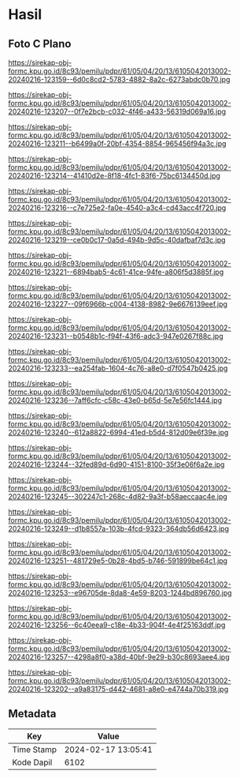 # Hasil

## Foto C Plano

https://sirekap-obj-formc.kpu.go.id/8c93/pemilu/pdpr/61/05/04/20/13/6105042013002-20240216-123159--6d0c8cd2-5783-4882-8a2c-6273abdc0b70.jpg

https://sirekap-obj-formc.kpu.go.id/8c93/pemilu/pdpr/61/05/04/20/13/6105042013002-20240216-123207--0f7e2bcb-c032-4f46-a433-56319d069a16.jpg

https://sirekap-obj-formc.kpu.go.id/8c93/pemilu/pdpr/61/05/04/20/13/6105042013002-20240216-123211--b6499a0f-20bf-4354-8854-965456f94a3c.jpg

https://sirekap-obj-formc.kpu.go.id/8c93/pemilu/pdpr/61/05/04/20/13/6105042013002-20240216-123214--41410d2e-8f18-4fc1-83f6-75bc6134450d.jpg

https://sirekap-obj-formc.kpu.go.id/8c93/pemilu/pdpr/61/05/04/20/13/6105042013002-20240216-123216--c7e725e2-fa0e-4540-a3c4-cd43acc4f720.jpg

https://sirekap-obj-formc.kpu.go.id/8c93/pemilu/pdpr/61/05/04/20/13/6105042013002-20240216-123219--ce0b0c17-0a5d-494b-9d5c-40dafbaf7d3c.jpg

https://sirekap-obj-formc.kpu.go.id/8c93/pemilu/pdpr/61/05/04/20/13/6105042013002-20240216-123221--6894bab5-4c61-41ce-94fe-a806f5d3885f.jpg

https://sirekap-obj-formc.kpu.go.id/8c93/pemilu/pdpr/61/05/04/20/13/6105042013002-20240216-123227--09f6966b-c004-4138-8982-9e6676139eef.jpg

https://sirekap-obj-formc.kpu.go.id/8c93/pemilu/pdpr/61/05/04/20/13/6105042013002-20240216-123231--b0548b1c-f94f-43f6-adc3-947e0267f88c.jpg

https://sirekap-obj-formc.kpu.go.id/8c93/pemilu/pdpr/61/05/04/20/13/6105042013002-20240216-123233--ea254fab-1604-4c76-a8e0-d7f0547b0425.jpg

https://sirekap-obj-formc.kpu.go.id/8c93/pemilu/pdpr/61/05/04/20/13/6105042013002-20240216-123236--7aff6cfc-c58c-43e0-b65d-5e7e56fc1444.jpg

https://sirekap-obj-formc.kpu.go.id/8c93/pemilu/pdpr/61/05/04/20/13/6105042013002-20240216-123240--612a8822-6994-41ed-b5d4-812d09e6f39e.jpg

https://sirekap-obj-formc.kpu.go.id/8c93/pemilu/pdpr/61/05/04/20/13/6105042013002-20240216-123244--32fed89d-6d90-4151-8100-35f3e06f6a2e.jpg

https://sirekap-obj-formc.kpu.go.id/8c93/pemilu/pdpr/61/05/04/20/13/6105042013002-20240216-123245--302247c1-268c-4d82-9a3f-b58aeccaac4e.jpg

https://sirekap-obj-formc.kpu.go.id/8c93/pemilu/pdpr/61/05/04/20/13/6105042013002-20240216-123249--d1b8557a-103b-4fcd-9323-364db56d6423.jpg

https://sirekap-obj-formc.kpu.go.id/8c93/pemilu/pdpr/61/05/04/20/13/6105042013002-20240216-123251--481729e5-0b28-4bd5-b746-591899be64c1.jpg

https://sirekap-obj-formc.kpu.go.id/8c93/pemilu/pdpr/61/05/04/20/13/6105042013002-20240216-123253--e96705de-8da8-4e59-8203-1244bd896760.jpg

https://sirekap-obj-formc.kpu.go.id/8c93/pemilu/pdpr/61/05/04/20/13/6105042013002-20240216-123256--6c40eea9-c18e-4b33-904f-4e4f25163ddf.jpg

https://sirekap-obj-formc.kpu.go.id/8c93/pemilu/pdpr/61/05/04/20/13/6105042013002-20240216-123257--4298a8f0-a38d-40bf-9e29-b30c8693aee4.jpg

https://sirekap-obj-formc.kpu.go.id/8c93/pemilu/pdpr/61/05/04/20/13/6105042013002-20240216-123202--a9a83175-d442-4681-a8e0-e4744a70b319.jpg


## Metadata

| Key        | Value               |
| ---------- | ------------------- |
| Time Stamp | 2024-02-17 13:05:41 |
| Kode Dapil | 6102                |



